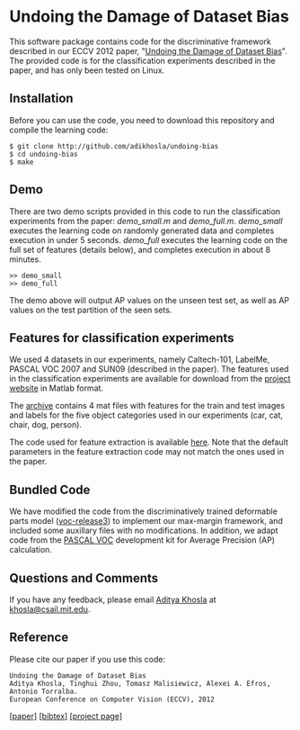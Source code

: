 Undoing the Damage of Dataset Bias
==================================

This software package contains code for the discriminative framework described in our ECCV 2012 paper, "<a href="http://undoingbias.csail.mit.edu/">Undoing the Damage of Dataset Bias</a>". The provided code is for the classification experiments described in the paper, and has only been tested on Linux.

Installation
------------

Before you can use the code, you need to download this repository and compile the learning code:

    $ git clone http://github.com/adikhosla/undoing-bias
    $ cd undoing-bias
    $ make

Demo
----

There are two demo scripts provided in this code to run the classification experiments from the paper: <i>demo_small.m</i> and <i>demo_full.m</i>. <i>demo_small</i> executes the learning code on randomly generated data and completes execution in under 5 seconds. <i>demo_full</i> executes the learning code on the full set of features (details below), and completes execution in about 8 minutes.

    >> demo_small
    >> demo_full

The demo above will output AP values on the unseen test set, as well as AP values on the test partition of the seen sets.

Features for classification experiments
---------------------------------------

We used 4 datasets in our experiments, namely Caltech-101, LabelMe, PASCAL VOC 2007 and SUN09 (described in the paper). The features used in the classification experiments are available for download from the <a href="http://undoingbias.csail.mit.edu">project website</a> in Matlab format.

The <a href="http://undoingbias.csail.mit.edu/features.tar">archive</a> contains 4 mat files with features for the train and test images and labels for the five object categories used in our experiments (car, cat, chair, dog, person).

The code used for feature extraction is available <a href="https://github.com/adikhosla/feature-extraction">here</a>. Note that the default parameters in the feature extraction code may not match the ones used in the paper.

Bundled Code
------------
We have modified the code from the discriminatively trained deformable parts model (<a href="http://cs.brown.edu/~pff/latent-release3/">voc-release3</a>) to implement our max-margin framework, and included some auxillary files with no modifications. In addition, we adapt code from the <a href="http://pascallin.ecs.soton.ac.uk/challenges/VOC/voc2012/">PASCAL VOC</a> development kit for Average Precision (AP) calculation.

Questions and Comments
----------------------
If you have any feedback, please email <a href="http://people.csail.mit.edu/khosla">Aditya Khosla</a> at <a href="mailto:khosla@csail.mit.edu">khosla@csail.mit.edu</a>.

Reference
---------

Please cite our paper if you use this code:

    Undoing the Damage of Dataset Bias
    Aditya Khosla, Tinghui Zhou, Tomasz Malisiewicz, Alexei A. Efros, Antonio Torralba. 
    European Conference on Computer Vision (ECCV), 2012

<a href="http://people.csail.mit.edu/khosla/papers/eccv2012_khosla.pdf">[paper]</a> <a href="http://people.csail.mit.edu/khosla/bibtex/eccv2012.bib">[bibtex]</a> <a href="http://undoingbias.csail.mit.edu/">[project page]</a>

